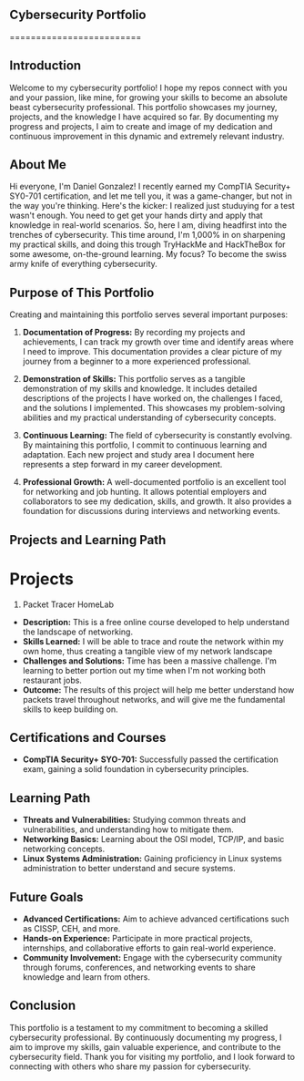 ## Cybersecurity Portfolio
=========================

## Introduction

Welcome to my cybersecurity portfolio! I hope my repos connect with you and your passion, like mine, for growing your skills to become an absolute beast cybersecurity professional. This portfolio showcases my journey, projects, and the knowledge I have acquired so far. By documenting my progress and projects, I aim to create and image of my dedication and continuous improvement in this dynamic and extremely relevant industry.

## About Me

Hi everyone, I'm Daniel Gonzalez! I recently earned my CompTIA Security+ SY0-701 certification, and let me tell you, it was a game-changer, but not in the way you're thinking. Here's the kicker: I realized just studuying for a test wasn't enough. You need to get get your hands dirty and apply that knowledge in real-world scenarios. So, here I am, diving headfirst into the trenches of cybersecurity. This time around, I'm 1,000% in on sharpening my practical skills, and doing this trough TryHackMe and HackTheBox for some awesome, on-the-ground learning. My focus? To become the swiss army knife of everything cybersecurity.

## Purpose of This Portfolio

Creating and maintaining this portfolio serves several important purposes:

1. **Documentation of Progress:** By recording my projects and achievements, I can track my growth over time and identify areas where I need to improve. This documentation provides a clear picture of my journey from a beginner to a more experienced professional.

2. **Demonstration of Skills:** This portfolio serves as a tangible demonstration of my skills and knowledge. It includes detailed descriptions of the projects I have worked on, the challenges I faced, and the solutions I implemented. This showcases my problem-solving abilities and my practical understanding of cybersecurity concepts.

3. **Continuous Learning:** The field of cybersecurity is constantly evolving. By maintaining this portfolio, I commit to continuous learning and adaptation. Each new project and study area I document here represents a step forward in my career development.

4. **Professional Growth:** A well-documented portfolio is an excellent tool for networking and job hunting. It allows potential employers and collaborators to see my dedication, skills, and growth. It also provides a foundation for discussions during interviews and networking events.

## Projects and Learning Path
# Projects

1. Packet Tracer HomeLab

* **Description:** This is a free online course developed to help understand the landscape of networking. 
* **Skills Learned:** I will be able to trace and route the network within my own home, thus creating a tangible view of my network landscape
* **Challenges and Solutions:** Time has been a massive challenge. I'm learning to better portion out my time when I'm not working both restaurant jobs.
* **Outcome:** The results of this project will help me better understand how packets travel throughout networks, and will give me the fundamental skills to keep building on.

## Certifications and Courses

* **CompTIA Security+ SYO-701:** Successfully passed the certification exam, gaining a solid foundation in cybersecurity principles.

## Learning Path

* **Threats and Vulnerabilities:** Studying common threats and vulnerabilities, and understanding how to mitigate them.
* **Networking Basics:** Learning about the OSI model, TCP/IP, and basic networking concepts.
* **Linux Systems Administration:** Gaining proficiency in Linux systems administration to better understand and secure systems.

## Future Goals

* **Advanced Certifications:** Aim to achieve advanced certifications such as CISSP, CEH, and more.
* **Hands-on Experience:** Participate in more practical projects, internships, and collaborative efforts to gain real-world experience.
* **Community Involvement:** Engage with the cybersecurity community through forums, conferences, and networking events to share knowledge and learn from others.

## Conclusion
This portfolio is a testament to my commitment to becoming a skilled cybersecurity professional. By continuously documenting my progress, I aim to improve my skills, gain valuable experience, and contribute to the cybersecurity field. Thank you for visiting my portfolio, and I look forward to connecting with others who share my passion for cybersecurity.

